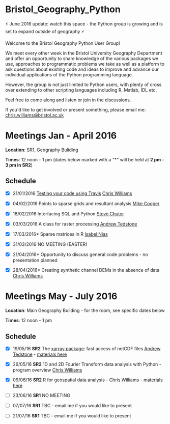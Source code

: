 # Bristol_Geography_Python

:zap: June 2016 update: watch this space  - the Python group is growing and is set to expand outside of geography :zap:

Welcome to the Bristol Geography Python User Group!

We meet every other week in the Bristol University Geography Department and offer an opportunity to share knowledge of the various packages we use, approaches to programmatic problems we take as well as a platform to ask questions about existing code and ideas to improve and advance our individual applications of the Python programming language.

However, the group is not just limited to Python users, with plenty of cross over extending to other scripting languages including R, Matlab, IDL etc. 

Feel free to come along and listen or join in the discussions.

If you'd like to get involved or present something, please email me: chris.williams@bristol.ac.uk

# Meetings Jan - April 2016

**Location**: SR1, Geography Buliding

**Times**: 12 noon - 1 pm (dates below marked with a "*" will be held at **2 pm - 3 pm in SR2**)

## Schedule

- [x] 21/01/2016		[Testing your code using Travis](https://github.com/Chris35Wills/Bristol_Geography_Python/blob/master/testing/TESTING_READ_ME.md)	[Chris Williams](http://www.bristol.ac.uk/geography/people/chris-n-williams/index.html)

- [x] 04/02/2016		Points to sparse grids and resultant analysis	[Mike Cooper](http://www.bristol.ac.uk/geography/people/michael-a-cooper/index.html)

- [x] 18/02/2016		Interfacing SQL and Python	[Steve Chuter](http://www.bristol.ac.uk/geography/people/stephen-j-chuter/index.html)

- [x] 03/03/2016		A class for raster processing 	[Andrew Tedstone](http://www.bristol.ac.uk/geography/people/andrew-j-tedstone/index.html)

- [x] 17/03/2016*		Sparse matrices in R [Isabel Nias](http://www.bristol.ac.uk/geography/people/isabel-j-nias/)

- [x] 31/03/2016		NO MEETING (EASTER)

- [x] 21/04/2016* 		Opportunity to discuss general code problems - no presentation planned
	
- [x] 28/04/2016*		Creating synthetic channel DEMs in the absence of data [Chris Williams](http://www.bristol.ac.uk/geography/people/chris-n-williams/index.html)

# Meetings May - July 2016

**Location**: Main Geography Building - for the room, see specific dates below

**Times**: 12 noon - 1 pm

## Schedule

- [x] 19/05/16 **SR2** The [xarray package](https://pypi.python.org/pypi/xarray): fast access of netCDF files [Andrew Tedstone](http://www.bristol.ac.uk/geography/people/andrew-j-tedstone/index.html) - [materials here](https://github.com/Chris35Wills/Bristol_Geography_Python/tree/master/xarray)

- [x] 26/05/16 **SR2** 1D and 2D Fourier Transform data analysis with Python - program overview [Chris Williams](http://www.bristol.ac.uk/geography/people/chris-n-williams/index.html)

- [x] 09/06/16 **SR2** R for geospatial data analysis - [Chris Williams](http://www.bristol.ac.uk/geography/people/chris-n-williams/index.html) - [materials here](https://github.com/Chris35Wills/Bristol_Geography_Python/tree/master/R_for_geospatial)

- [ ] 23/06/16 **SR1** NO MEETING

- [ ] 07/07/16 **SR1** TBC - email me if you would like to present

- [ ] 21/07/16 **SR1** TBC - email me if you would like to present


